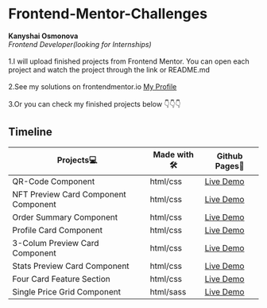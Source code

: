 # Frontend-Mentor-Challenges
**Kanyshai Osmonova**  
*Frontend Developer(looking for Internships)*
<br>
<br>
1.I will upload finished projects from Frontend Mentor.
You can open each project and watch the project through the link or README.md
<br>
<br>
2.See my solutions on frontendmentor.io [My Profile](https://www.frontendmentor.io/profile/kanyshaiosmonova)
<br>
<br>
3.Or you can check my finished projects below 👇👇👇 

## Timeline

|**Projects💻**|**Made with 🛠**|**Github Pages:link:**|
|----------------------------|----------------------|----------------------------|
|QR-Code Component|html/css|[Live Demo](https://kanyshaiosmonova.github.io/Frontend-Mentor-Challenges/QR-Code-component/index.html) |
|NFT Preview Card Component Component|html/css|[Live Demo](https://kanyshaiosmonova.github.io/Frontend-Mentor-Challenges/nft-preview-card-component/index.html)|
|Order Summary Component|html/css|[Live Demo](https://kanyshaiosmonova.github.io/Frontend-Mentor-Challenges/order-summary-component/index.html)|
|Profile Card Component|html/css|[Live Demo](https://kanyshaiosmonova.github.io/Frontend-Mentor-Challenges/profile-card-component/index.html) |
|3-Colum Preview Card Component|html/css|[Live Demo](https://kanyshaiosmonova.github.io/Frontend-Mentor-Challenges/3-column-preview-card-component/index.html) |
|Stats Preview Card Component|html/css|[Live Demo](https://kanyshaiosmonova.github.io/Frontend-Mentor-Challenges/stats-preview-card-component/index.html) |
|Four Card Feature Section|html/css|[Live Demo](https://kanyshaiosmonova.github.io/Frontend-Mentor-Challenges/four-card-feature-section-master/index.html) |
|Single Price Grid Component|html/sass|[Live Demo](https://kanyshaiosmonova.github.io/Frontend-Mentor-Challenges/single-price-grid-component/index.html) |
